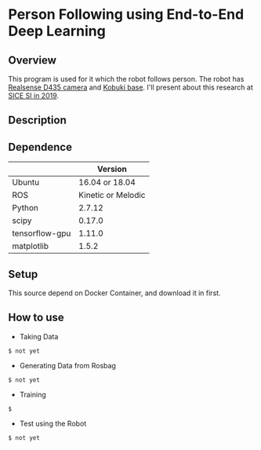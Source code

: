 # Person Following using End-to-End Deep Learning
## Overview
 This program is used for it which the robot follows person. The robot has [Realsense D435 camera](https://www.intelrealsense.com/depth-camera-d435/) and [Kobuki base](http://kobuki.yujinrobot.com/about2/). I'll present about this research at [SICE SI in 2019](https://www.sice-si.org/conf/si2019/).

## Description
 
## Dependence
| |Version |
|-|-|
|Ubuntu|16.04 or 18.04|
|ROS|Kinetic or Melodic|
|Python|2.7.12|
|scipy|0.17.0|
|tensorflow-gpu|1.11.0|
|matplotlib|1.5.2|

## Setup
 This source depend on Docker Container, and download it in first.

## How to use
 - Taking Data
```
$ not yet
```
 - Generating Data from Rosbag
```
$ not yet
```
 - Training
 ```
$ 
```
 - Test using the Robot
 ```
$ not yet
```
